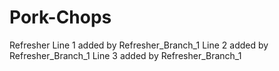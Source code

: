 # Pork-Chops
Refresher
Line 1 added by Refresher_Branch_1
Line 2 added by Refresher_Branch_1
Line 3 added by Refresher_Branch_1
